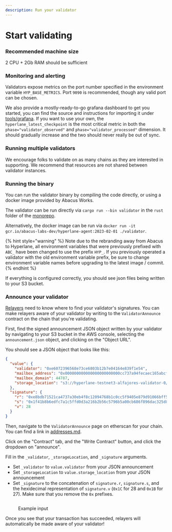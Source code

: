 ```yaml
---
description: Run your validator
---
```


# Start validating

### Recommended machine size

2 CPU + 2Gb RAM should be sufficient

### Monitoring and alerting

Validators expose metrics on the port number specified in the environment variable `HYP_BASE_METRICS`. Port `9090` is recommended, though any valid port can be chosen.

We also provide a mostly-ready-to-go grafana dashboard to get you started, you can find the source and instructions for importing it under [tools/grafana](https://github.com/hyperlane-xyz/hyperlane-monorepo/tree/main/tools/grafana). If you want to use your own, the `hyperlane_latest_checkpoint` is the most critical metric in both the `phase="validator_observed"` and `phase="validator_processed"` dimension. It should gradually increase and the two should never really be out of sync.

### Running multiple validators

We encourage folks to validate on as many chains as they are interested in supporting. We recommend that resources are not shared between validator instances.&#x20;

### Running the binary

You can run the validator binary by compiling the code directly, or using a docker image provided by Abacus Works.

The validator can be run directly via  `cargo run --bin validator` in the `rust` folder of the [monorepo](https://github.com/hyperlane-xyz/hyperlane-monorepo).

Alternatively, the docker image can be run via `docker run -it gcr.io/abacus-labs-dev/hyperlane-agent:2023-02-01 ./validator`.

{% hint style="warning" %}
Note due to the rebranding away from Abacus to Hyperlane, all environment variables that were previously prefixed with `ABC_` have been changed to use the prefix `HYP_`. If you previously operated a validator with the old environment variable prefix, be sure to change environment variable names before upgrading to the latest image / commit.
{% endhint %}

If everything is configured correctly, you should see json files being written to your S3 bucket.

### Announce your validator

[Relayers](../../../protocol/agents/relayer.md) need to know where to find your validator's signatures. You can make relayers aware of your validator by writing to the `ValidatorAnnounce` contract on the chain that you're validating.

First, find the signed announcement JSON object written by your validator by navigating to your S3 bucket in the AWS console, selecting the `announcement.json` object, and clicking on the "Object URL".

You should see a JSON object that looks like this:

```json
{
  "value": {
    "validator": "0xe6072396568e73ce6803b12b7e04164e839f1e54",
    "mailbox_address": "0x000000000000000000000000cc737a94fecaec165abcf12ded095bb13f037685",
    "mailbox_domain": 44787,
    "storage_location": "s3://hyperlane-testnet3-alfajores-validator-0/us-east-1"
  },
  "signature": {
    "r": "0xe8bdb71521ca4737a30eb4f8c12094768b1c0cc5f9405e879d91066bff5cf02c",
    "s": "0x1f41b8b6edfc7a1c5ffd0d3a216b2b56c5796b5a00cb686f896dac325d8cfa61",
    "v": 28
  }
}
```

Then, navigate to the `ValidatorAnnounce` page on etherscan for your chain. You can find a link in [addresses.md](../../../resources/addresses.md "mention").

Click on the "Contract" tab, and the "Write Contract" button, and click the dropdown on "announce".

Fill in the `_validator`, `_storageLocation`, and `_signature` arguments.

* Set `_validator` to `value.validator` from your JSON announcement
* Set `_storageLocation` to `value.storage_location` from your JSON announcement
* Set `_signature` to the concatenation of `signature.r`, `signature.s`, and the hexidecimal representation of `signature.v` (`0x1C` for 28 and `0x1B` for 27). Make sure that you remove the `0x` prefixes.

<figure><img src="../../../.gitbook/assets/Screen Shot 2023-01-30 at 4.30.00 PM.png" alt=""><figcaption><p>Example input</p></figcaption></figure>

Once you see that your transaction has succeeded, relayers will automatically be made aware of your validator!&#x20;

